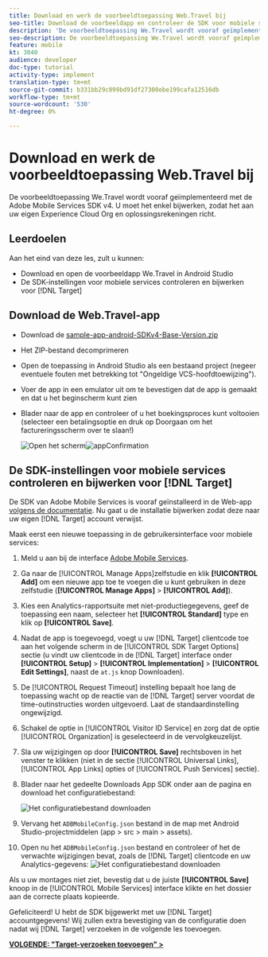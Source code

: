 ```yaml
---
title: Download en werk de voorbeeldtoepassing Web.Travel bij
seo-title: Download de voorbeeldapp en controleer de SDK voor mobiele services
description: 'De voorbeeldtoepassing We.Travel wordt vooraf geïmplementeerd met de Adobe Mobile Services SDK v4. U moet het enkel bijwerken zodat het aan uw eigen Experience Cloud Org en oplossingsrekeningen richt.   '
seo-description: De voorbeeldtoepassing We.Travel wordt vooraf geïmplementeerd met de Adobe Mobile Services SDK v4. U moet het enkel bijwerken zodat het aan uw eigen Experience Cloud Org en oplossingsrekeningen richt.
feature: mobile
kt: 3040
audience: developer
doc-type: tutorial
activity-type: implement
translation-type: tm+mt
source-git-commit: b331bb29c099bd91df27300ebe199cafa12516db
workflow-type: tm+mt
source-wordcount: '530'
ht-degree: 0%

---
```



# Download en werk de voorbeeldtoepassing Web.Travel bij

De voorbeeldtoepassing We.Travel wordt vooraf geïmplementeerd met de Adobe Mobile Services SDK v4. U moet het enkel bijwerken, zodat het aan uw eigen Experience Cloud Org en oplossingsrekeningen richt.

## Leerdoelen

Aan het eind van deze les, zult u kunnen:

* Download en open de voorbeeldapp We.Travel in Android Studio
* De SDK-instellingen voor mobiele services controleren en bijwerken voor [!DNL Target]

## Download de Web.Travel-app

* Download de [sample-app-android-SDKv4-Base-Version.zip](assets/sample-app-android-SDKv4-Base-Version.zip)
* Het ZIP-bestand decomprimeren
* Open de toepassing in Android Studio als een bestaand project (negeer eventuele fouten met betrekking tot &quot;Ongeldige VCS-hoofdtoewijzing&quot;).
* Voer de app in een emulator uit om te bevestigen dat de app is gemaakt en dat u het beginscherm kunt zien
* Blader naar de app en controleer of u het boekingsproces kunt voltooien (selecteer een betalingsoptie en druk op Doorgaan om het factureringsscherm over te slaan!)

   ![Open het scherm](assets/wetravel_homeScreen.png)![appConfirmation](assets/wetravel_confirmationScreen.png)

## De SDK-instellingen voor mobiele services controleren en bijwerken voor [!DNL Target]

De SDK van Adobe Mobile Services is vooraf geïnstalleerd in de Web-app [volgens de documentatie](https://docs.adobe.com/content/help/en/mobile-services/android/getting-started-android/requirements.html). Nu gaat u de installatie bijwerken zodat deze naar uw eigen [!DNL Target] account verwijst.

Maak eerst een nieuwe toepassing in de gebruikersinterface voor mobiele services:

1. Meld u aan bij de interface [Adobe Mobile Services](https://mobilemarketing.adobe.com).
1. Ga naar de [!UICONTROL Manage Apps]zelfstudie en klik **[!UICONTROL Add]** om een nieuwe app toe te voegen die u kunt gebruiken in deze zelfstudie (**[!UICONTROL Manage Apps]** > **[!UICONTROL Add]**).
1. Kies een Analytics-rapportsuite met niet-productiegegevens, geef de toepassing een naam, selecteer het **[!UICONTROL Standard]** type en klik op **[!UICONTROL Save]**.
1. Nadat de app is toegevoegd, voegt u uw [!DNL Target] clientcode toe aan het volgende scherm in de [!UICONTROL SDK Target Options] sectie (u vindt uw clientcode in de [!DNL Target] interface onder **[!UICONTROL Setup]** > **[!UICONTROL Implementation]** > **[!UICONTROL Edit Settings]**, naast de `at.js` knop Downloaden).
1. De [!UICONTROL Request Timeout] instelling bepaalt hoe lang de toepassing wacht op de reactie van de [!DNL Target] server voordat de time-outinstructies worden uitgevoerd. Laat de standaardinstelling ongewijzigd.
1. Schakel de optie in [!UICONTROL Visitor ID Service] en zorg dat de optie [!UICONTROL Organization] is geselecteerd in de vervolgkeuzelijst.
1. Sla uw wijzigingen op door **[!UICONTROL Save]** rechtsboven in het venster te klikken (niet in de sectie [!UICONTROL Universal Links], [!UICONTROL App Links] opties of [!UICONTROL Push Services] sectie).
1. Blader naar het gedeelte Downloads App SDK onder aan de pagina en download het configuratiebestand:

   ![Het configuratiebestand downloaden](assets/config_file.jpg)

1. Vervang het `ADBMobileConfig.json` bestand in de map met Android Studio-projectmiddelen (app > src > main > assets).

1. Open nu het `ADBMobileConfig.json` bestand en controleer of het de verwachte wijzigingen bevat, zoals de [!DNL Target] clientcode en uw Analytics-gegevens:
   ![Het configuratiebestand downloaden](assets/client_code.jpg)

Als u uw montages niet ziet, bevestig dat u de juiste **[!UICONTROL Save]** knoop in de [!UICONTROL Mobile Services] interface klikte en het dossier aan de correcte plaats kopieerde.

Gefeliciteerd! U hebt de SDK bijgewerkt met uw [!DNL Target] accountgegevens! Wij zullen extra bevestiging van de configuratie doen nadat wij [!DNL Target] verzoeken in de volgende les toevoegen.

**[VOLGENDE: &quot;Target-verzoeken toevoegen&quot; >](add-requests.md)**
